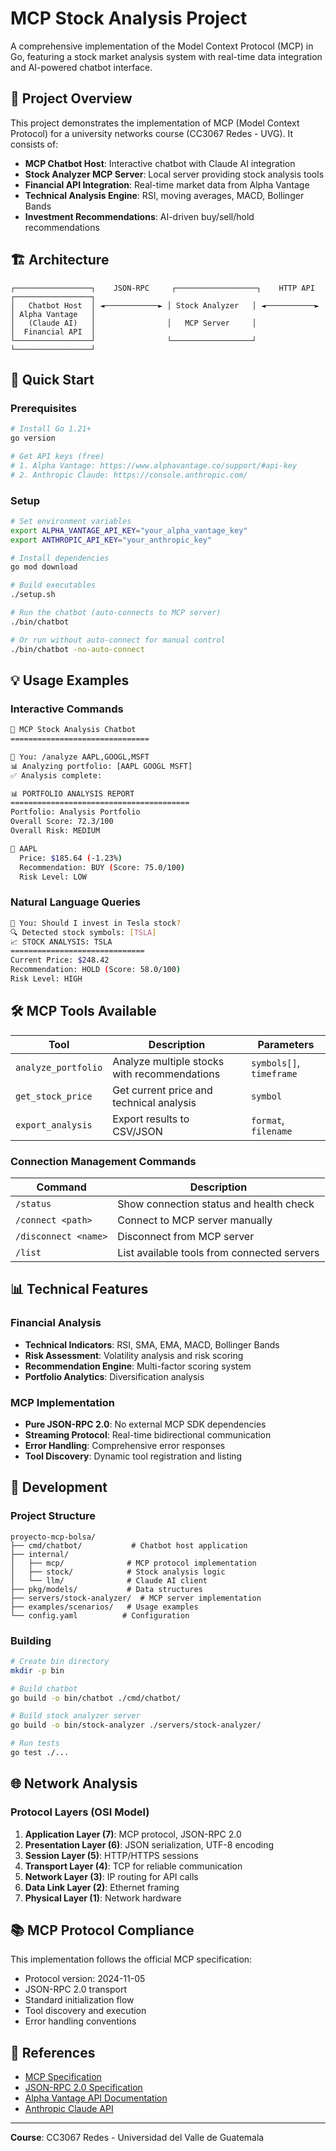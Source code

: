 # MCP Stock Analysis Project

A comprehensive implementation of the Model Context Protocol (MCP) in Go, featuring a stock market analysis system with real-time data integration and AI-powered chatbot interface.

## 🎯 Project Overview

This project demonstrates the implementation of MCP (Model Context Protocol) for a university networks course (CC3067 Redes - UVG). It consists of:

- **MCP Chatbot Host**: Interactive chatbot with Claude AI integration
- **Stock Analyzer MCP Server**: Local server providing stock analysis tools
- **Financial API Integration**: Real-time market data from Alpha Vantage
- **Technical Analysis Engine**: RSI, moving averages, MACD, Bollinger Bands
- **Investment Recommendations**: AI-driven buy/sell/hold recommendations

## 🏗️ Architecture

```
┌─────────────────┐    JSON-RPC     ┌──────────────────┐    HTTP API    ┌─────────────────┐
│   Chatbot Host  │ ◄────────────► │ Stock Analyzer   │ ◄───────────► │ Alpha Vantage   │
│   (Claude AI)   │                │   MCP Server     │                │  Financial API  │
└─────────────────┘                └──────────────────┘                └─────────────────┘
```

## 🚀 Quick Start

### Prerequisites

```bash
# Install Go 1.21+
go version

# Get API keys (free)
# 1. Alpha Vantage: https://www.alphavantage.co/support/#api-key
# 2. Anthropic Claude: https://console.anthropic.com/
```

### Setup

```bash
# Set environment variables
export ALPHA_VANTAGE_API_KEY="your_alpha_vantage_key"
export ANTHROPIC_API_KEY="your_anthropic_key"

# Install dependencies
go mod download

# Build executables
./setup.sh

# Run the chatbot (auto-connects to MCP server)
./bin/chatbot

# Or run without auto-connect for manual control
./bin/chatbot -no-auto-connect
```

## 💡 Usage Examples

### Interactive Commands

```bash
🤖 MCP Stock Analysis Chatbot
===============================

💬 You: /analyze AAPL,GOOGL,MSFT
📊 Analyzing portfolio: [AAPL GOOGL MSFT]
✅ Analysis complete:

📊 PORTFOLIO ANALYSIS REPORT
========================================
Portfolio: Analysis Portfolio
Overall Score: 72.3/100
Overall Risk: MEDIUM

🏢 AAPL
  Price: $185.64 (-1.23%)
  Recommendation: BUY (Score: 75.0/100)
  Risk Level: LOW
```

### Natural Language Queries

```bash
💬 You: Should I invest in Tesla stock?
🔍 Detected stock symbols: [TSLA]
📈 STOCK ANALYSIS: TSLA
==============================
Current Price: $248.42
Recommendation: HOLD (Score: 58.0/100)
Risk Level: HIGH
```

## 🛠️ MCP Tools Available

| Tool | Description | Parameters |
|------|-------------|------------|
| `analyze_portfolio` | Analyze multiple stocks with recommendations | `symbols[]`, `timeframe` |
| `get_stock_price` | Get current price and technical analysis | `symbol` |
| `export_analysis` | Export results to CSV/JSON | `format`, `filename` |

### Connection Management Commands

| Command | Description |
|---------|-------------|
| `/status` | Show connection status and health check |
| `/connect <path>` | Connect to MCP server manually |
| `/disconnect <name>` | Disconnect from MCP server |
| `/list` | List available tools from connected servers |

## 📊 Technical Features

### Financial Analysis
- **Technical Indicators**: RSI, SMA, EMA, MACD, Bollinger Bands
- **Risk Assessment**: Volatility analysis and risk scoring
- **Recommendation Engine**: Multi-factor scoring system
- **Portfolio Analytics**: Diversification analysis

### MCP Implementation
- **Pure JSON-RPC 2.0**: No external MCP SDK dependencies
- **Streaming Protocol**: Real-time bidirectional communication
- **Error Handling**: Comprehensive error responses
- **Tool Discovery**: Dynamic tool registration and listing

## 🔧 Development

### Project Structure

```
proyecto-mcp-bolsa/
├── cmd/chatbot/           # Chatbot host application
├── internal/
│   ├── mcp/              # MCP protocol implementation
│   ├── stock/            # Stock analysis logic
│   └── llm/              # Claude AI client
├── pkg/models/           # Data structures
├── servers/stock-analyzer/  # MCP server implementation
├── examples/scenarios/   # Usage examples
└── config.yaml          # Configuration
```

### Building

```bash
# Create bin directory
mkdir -p bin

# Build chatbot
go build -o bin/chatbot ./cmd/chatbot/

# Build stock analyzer server
go build -o bin/stock-analyzer ./servers/stock-analyzer/

# Run tests
go test ./...
```

## 🌐 Network Analysis

### Protocol Layers (OSI Model)

1. **Application Layer (7)**: MCP protocol, JSON-RPC 2.0
2. **Presentation Layer (6)**: JSON serialization, UTF-8 encoding
3. **Session Layer (5)**: HTTP/HTTPS sessions
4. **Transport Layer (4)**: TCP for reliable communication
5. **Network Layer (3)**: IP routing for API calls
6. **Data Link Layer (2)**: Ethernet framing
7. **Physical Layer (1)**: Network hardware

## 📚 MCP Protocol Compliance

This implementation follows the official MCP specification:
- Protocol version: 2024-11-05
- JSON-RPC 2.0 transport
- Standard initialization flow
- Tool discovery and execution
- Error handling conventions

## 🔗 References

- [MCP Specification](https://modelcontextprotocol.io/specification/2025-06-18)
- [JSON-RPC 2.0 Specification](https://www.jsonrpc.org/specification)
- [Alpha Vantage API Documentation](https://www.alphavantage.co/documentation/)
- [Anthropic Claude API](https://docs.anthropic.com/)

---

**Course**: CC3067 Redes - Universidad del Valle de Guatemala